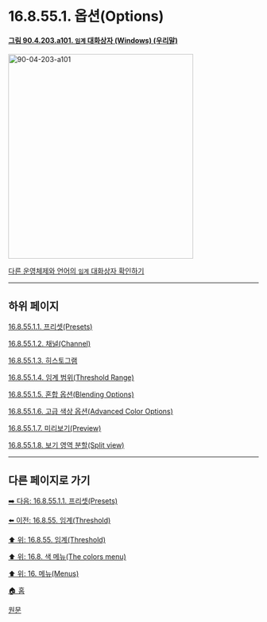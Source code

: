 # 16.8.55.1. 옵션(Options)

<a id="90-04-203-a101"></a>

#### [그림 90.4.203.a101. `임계` 대화상자 (Windows) (우리말)](./90-04-0203-threshold.md#90-04-203-a101)
<img width="372" height="411" alt="90-04-203-a101" src="https://github.com/user-attachments/assets/ef93523e-f023-4dbb-ac33-8b4b9f3ff253" />

[다른 운영체제와 언어의 `임계` 대화상자 확인하기](./90-04-0203-threshold.md#90-04-203-a102)

***

## 하위 페이지

[16.8.55.1.1. 프리셋(Presets)](./16-08-55-01-01-presets.md)

[16.8.55.1.2. 채널(Channel)](./16-08-55-01-02-channel.md)

[16.8.55.1.3. 히스토그램](./16-08-55-01-03-histograms.md)

[16.8.55.1.4. 임계 범위(Threshold Range)](./16-08-55-01-04-threshold_range.md)

[16.8.55.1.5. 혼합 옵션(Blending Options)](./16-08-55-01-05-blending_options.md)

[16.8.55.1.6. 고급 색상 옵션(Advanced Color Options)](./16-08-55-01-06-advanced_color_options.md)

[16.8.55.1.7. 미리보기(Preview)](./16-08-55-01-07-preview.md)

[16.8.55.1.8. 보기 영역 분할(Split view)](./16-08-55-01-08-split_view.md)

***

## 다른 페이지로 가기

[➡️ 다음: 16.8.55.1.1. 프리셋(Presets)](./16-08-55-01-01-presets.md)

[⬅️ 이전: 16.8.55. 임계(Threshold)](./16-08-55-00-threshold.md)

[⬆️ 위: 16.8.55. 임계(Threshold)](./16-08-55-00-threshold.md)

[⬆️ 위: 16.8. 색 메뉴(The colors menu)](./16-08-00-the-colors-menu.md)

[⬆️ 위: 16. 메뉴(Menus)](./16-00-menus.md)

[🏠 홈](./00-home.md)

[원문](https://docs.gimp.org/2.10/ko/gimp-tool-threshold.html#idm34145)